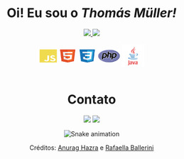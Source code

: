 <div>
  <h1 align="center">Oi! Eu sou o <i>Thomás Müller!</i></h1>
  <p align="center"></p>
<div align="center">
  <a href="https://github.com/thomasmuller-ux">
    <img height="150em" src="https://github-readme-stats.vercel.app/api?username=thomasmuller-ux&count_private=true&include_all_commits=true&show_icons=true&theme=dracula&hide_border=false&show_owner=true"/>
    <img height="150em" src="https://github-readme-stats.vercel.app/api/top-langs/?username=thomasmuller-ux&theme=dracula&hide_border=false&&layout=compact"/>
  </a>
</div>

<div align="center" valign="top"><br>
  <img align="center" alt="Js" height="30" width="40" src="https://raw.githubusercontent.com/devicons/devicon/master/icons/javascript/javascript-plain.svg">
  <img align="center" alt="HTML" height="30" width="40" src="https://raw.githubusercontent.com/devicons/devicon/master/icons/html5/html5-original.svg">
  <img align="center" alt="CSS" height="30" width="40" src="https://raw.githubusercontent.com/devicons/devicon/master/icons/css3/css3-original.svg">
  <img align="center" alt="github" height="30" width="50" src="/assets/PHP.png">
   <img align="center" alt="github" height="50" width="50" src="/assets/java.png">
  
</div><br>
  
 <div>
 <h1 align="center">Contato</h1>
 </div>
  
<div align="center">
  <a href="https://www.instagram.com/tthomasmuller/" target="_blank"><img src="https://img.shields.io/badge/-Instagram-%23E4405F?style=for-the-badge&logo=instagram&logoColor=white" target="_blank"></a>
  <a href="thomasmullernunes@gmail.com"><img src="https://img.shields.io/badge/-Gmail-%23333?style=for-the-badge&logo=gmail&logoColor=white" target="_blank"></a>
</div>

<div align="center">
  
  ![Snake animation](https://github.com/danielbped/danielbped/blob/output/github-contribution-grid-snake.svg)
  
</div>

<div align="center">
  <p>Créditos: <a href="https://github.com/anuraghazra/github-readme-stats">Anurag Hazra</a> e <a href="https://github.com/rafaballerini">Rafaella Ballerini</a></p>
</div>
